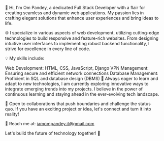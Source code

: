 👋 Hi, I'm Om Pandey, a dedicated Full Stack Developer with a flair for creating seamless and dynamic web applications. My passion lies in crafting elegant solutions that enhance user experiences and bring ideas to life.

🌐 I specialize in various aspects of web development, utilizing cutting-edge technologies to build responsive and feature-rich websites. From designing intuitive user interfaces to implementing robust backend functionality, I strive for excellence in every line of code.

💡 My skills include:

Web Development: HTML, CSS, JavaScript, Django VPN Management: Ensuring secure and efficient network connections Database Management: Proficient in SQL and database design (DBMS) 🚀 Always eager to learn and adapt to new technologies, I am currently exploring innovative ways to integrate emerging trends into my projects. I believe in the power of continuous learning and staying ahead in the ever-evolving tech landscape.

🤝 Open to collaborations that push boundaries and challenge the status quo. If you have an exciting project or idea, let's connect and turn it into reality!

📧 Reach me at: iamompandey.it@gmail.com

Let's build the future of technology together! 🌟
